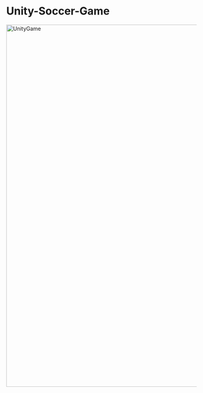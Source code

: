 # Unity-Soccer-Game

<img width="960" alt="UnityGame" src="https://github.com/Yasser-Hasan1/Unity-Soccer-Game/assets/157332373/604d47ff-d0e6-462c-bef3-102e8f4a1316">
